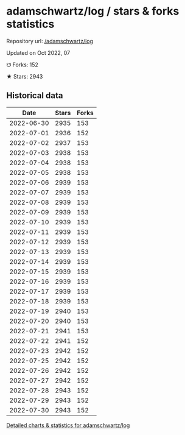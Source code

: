 # adamschwartz/log / stars & forks statistics

Repository url: [/adamschwartz/log](https://github.com/adamschwartz/log)

Updated on Oct 2022, 07

☋ Forks: 152

★ Stars: 2943

## Historical data
| Date | Stars | Forks |
|------|-------|-------|
| 2022-06-30 | 2935 | 153 | 
| 2022-07-01 | 2936 | 152 | 
| 2022-07-02 | 2937 | 153 | 
| 2022-07-03 | 2938 | 153 | 
| 2022-07-04 | 2938 | 153 | 
| 2022-07-05 | 2938 | 153 | 
| 2022-07-06 | 2939 | 153 | 
| 2022-07-07 | 2939 | 153 | 
| 2022-07-08 | 2939 | 153 | 
| 2022-07-09 | 2939 | 153 | 
| 2022-07-10 | 2939 | 153 | 
| 2022-07-11 | 2939 | 153 | 
| 2022-07-12 | 2939 | 153 | 
| 2022-07-13 | 2939 | 153 | 
| 2022-07-14 | 2939 | 153 | 
| 2022-07-15 | 2939 | 153 | 
| 2022-07-16 | 2939 | 153 | 
| 2022-07-17 | 2939 | 153 | 
| 2022-07-18 | 2939 | 153 | 
| 2022-07-19 | 2940 | 153 | 
| 2022-07-20 | 2940 | 153 | 
| 2022-07-21 | 2941 | 153 | 
| 2022-07-22 | 2941 | 152 | 
| 2022-07-23 | 2942 | 152 | 
| 2022-07-25 | 2942 | 152 | 
| 2022-07-26 | 2942 | 152 | 
| 2022-07-27 | 2942 | 152 | 
| 2022-07-28 | 2943 | 152 | 
| 2022-07-29 | 2943 | 152 | 
| 2022-07-30 | 2943 | 152 | 


[Detailed charts & statistics for adamschwartz/log](https://reviewgithub.com/rep/adamschwartz/log)
